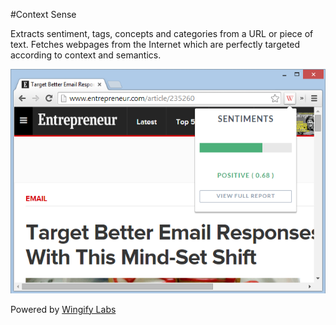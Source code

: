 #Context Sense

Extracts sentiment, tags, concepts and categories from a URL or piece of text. Fetches webpages from the Internet which are perfectly targeted according to context and semantics.

![alt text](contextsense-extension.png "Context Sense")

Powered by [Wingify Labs](http://wingify.com/labs)